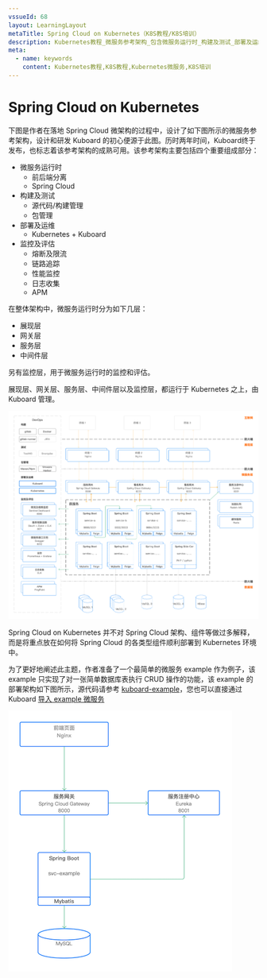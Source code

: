 ```yaml
---
vssueId: 68
layout: LearningLayout
metaTitle: Spring Cloud on Kubernetes（K8S教程/K8S培训）
description: Kubernetes教程_微服务参考架构_包含微服务运行时_构建及测试_部署及运维_监控及评估__设计和研发Kuboard的初心便源于此SpringCloud微服务参考架构。
meta:
  - name: keywords
    content: Kubernetes教程,K8S教程,Kubernetes微服务,K8S培训
---
```


# Spring Cloud on Kubernetes

<AdSenseTitle/>

下图是作者在落地 Spring Cloud 微架构的过程中，设计了如下图所示的微服务参考架构，设计和研发 Kuboard 的初心便源于此图。历时两年时间，Kuboard终于发布，也标志着该参考架构的成熟可用。该参考架构主要包括四个重要组成部分：

* 微服务运行时
  * 前后端分离
  * Spring Cloud
* 构建及测试
  * 源代码/构建管理
  * 包管理
* 部署及运维
  * Kubernetes + Kuboard
* 监控及评估
  * 熔断及限流
  * 链路追踪
  * 性能监控
  * 日志收集
  * APM

在整体架构中，微服务运行时分为如下几层：
  * 展现层
  * 网关层
  * 服务层
  * 中间件层

另有监控层，用于微服务运行时的监控和评估。

展现层、网关层、服务层、中间件层以及监控层，都运行于 Kubernetes 之上，由 Kuboard 管理。

![Kubernetes教程：微服务参考架构](./README.assets/image-20190731230110206.png)



Spring Cloud on Kubernetes 并不对 Spring Cloud 架构、组件等做过多解释，而是将重点放在如何将 Spring Cloud 的各类型组件顺利部署到 Kubernetes 环境中。

为了更好地阐述此主题，作者准备了一个最简单的微服务 example 作为例子，该 example 只实现了对一张简单数据库表执行 CRUD 操作的功能，该 example 的部署架构如下图所示，源代码请参考 [kuboard-example](https://github.com/eip-work/kuboard-example)，您也可以直接通过 Kuboard [导入 example 微服务](/guide/example/import.html)

![Kubernetes教程：SpringCloud Example](./README.assets/image-20190801063223432.png)
